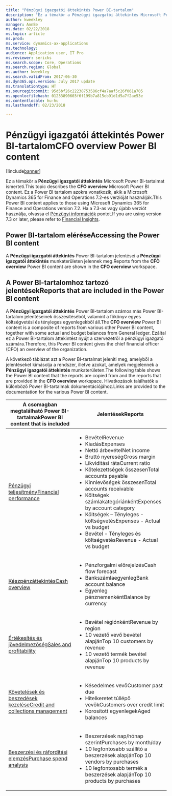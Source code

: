 ```yaml
---
title: "Pénzügyi igazgatói áttekintés Power BI-tartalom"
description: "Ez a témakör a Pénzügyi igazgatói áttekintés Microsoft Power BI-tartalmat ismerteti."
author: kweekley
manager: AnnBe
ms.date: 02/22/2018
ms.topic: article
ms.prod: 
ms.service: dynamics-ax-applications
ms.technology: 
audience: Application user, IT Pro
ms.reviewer: sericks
ms.search.scope: Core, Operations
ms.search.region: Global
ms.author: kweekley
ms.search.validFrom: 2017-06-30
ms.dyn365.ops.version: July 2017 update
ms.translationtype: HT
ms.sourcegitcommit: 95d5bf26c22238753586cf4a7aaf5c26f061a705
ms.openlocfilehash: 01233890603f6f199b7a815eb91d1d5a7f2ae53e
ms.contentlocale: hu-hu
ms.lasthandoff: 02/23/2018

---
```


# <a name="cfo-overview-power-bi-content"></a><span data-ttu-id="4cc6f-103">Pénzügyi igazgatói áttekintés Power BI-tartalom</span><span class="sxs-lookup"><span data-stu-id="4cc6f-103">CFO overview Power BI content</span></span>

[!include[banner](../includes/banner.md)]


<span data-ttu-id="4cc6f-104">Ez a témakör a **Pénzügyi igazgatói áttekintés** Microsoft Power BI-tartalmat ismerteti.</span><span class="sxs-lookup"><span data-stu-id="4cc6f-104">This topic describes the **CFO overview** Microsoft Power BI content.</span></span> <span data-ttu-id="4cc6f-105">Ez a Power BI tartalom azokra vonatkozik, akik a Microsoft Dynamics 365 for Finance and Operations 7.2-es verzióját használják.</span><span class="sxs-lookup"><span data-stu-id="4cc6f-105">This Power BI content applies to those using Microsoft Dynamics 365 for Finance and Operations version 7.2.</span></span> <span data-ttu-id="4cc6f-106">Ha a 7.3-as vagy újabb verziót használja, olvassa el [Pénzügyi információk](financial-insights.md) pontot.</span><span class="sxs-lookup"><span data-stu-id="4cc6f-106">If you are using version 7.3 or later, please refer to [Financial Insights](financial-insights.md).</span></span>


## <a name="accessing-the-power-bi-content"></a><span data-ttu-id="4cc6f-107">Power BI-tartalom elérése</span><span class="sxs-lookup"><span data-stu-id="4cc6f-107">Accessing the Power BI content</span></span>

<span data-ttu-id="4cc6f-108">A **Pénzügyi igazgatói áttekintés** Power BI-tartalom jelentései a **Pénzügyi igazgatói áttekintés** munkaterületen jelennek meg.</span><span class="sxs-lookup"><span data-stu-id="4cc6f-108">Reports from the **CFO overview** Power BI content are shown in the **CFO overview** workspace.</span></span>

## <a name="reports-that-are-included-in-the-power-bi-content"></a><span data-ttu-id="4cc6f-109">A Power BI-tartalomhoz tartozó jelentések</span><span class="sxs-lookup"><span data-stu-id="4cc6f-109">Reports that are included in the Power BI content</span></span>
<span data-ttu-id="4cc6f-110">A **Pénzügyi igazgatói áttekintés** Power BI-tartalom számos más Power BI-tartalom jelentéseinek összesítéséből, valamint a főkönyv egyes költségvetési és tényleges egyenlegekből áll.</span><span class="sxs-lookup"><span data-stu-id="4cc6f-110">The **CFO overview** Power BI content is a composite of reports from various other Power BI content, together with some actual and budget balances from General ledger.</span></span> <span data-ttu-id="4cc6f-111">Ezáltal ez a Power BI-tartalom áttekintést nyújt a szervezetről a pénzügyi igazgató számára.</span><span class="sxs-lookup"><span data-stu-id="4cc6f-111">Therefore, this Power BI content gives the chief financial officer (CFO) an overview of the organization.</span></span>

<span data-ttu-id="4cc6f-112">A következő táblázat azt a Power BI-tartalmat jeleníti meg, amelyből a jelentéseket kimásolja a rendszer, illetve azokat, amelyek megjelennek a **Pénzügyi igazgatói áttekintés** munkaterületen.</span><span class="sxs-lookup"><span data-stu-id="4cc6f-112">The following table shows the Power BI content that the reports are copied from and the reports that are provided in the **CFO overview** workspace.</span></span> <span data-ttu-id="4cc6f-113">Hivatkozások találhatók a különböző Power BI-tartalmak dokumentációjához.</span><span class="sxs-lookup"><span data-stu-id="4cc6f-113">Links are provided to the documentation for the various Power BI content.</span></span>

| <span data-ttu-id="4cc6f-114">A csomagban megtalálható Power BI-tartalmak</span><span class="sxs-lookup"><span data-stu-id="4cc6f-114">Power BI content that is included</span></span>     | <span data-ttu-id="4cc6f-115">Jelentések</span><span class="sxs-lookup"><span data-stu-id="4cc6f-115">Reports</span></span> |
|---------------------------------------|---------|
| [<span data-ttu-id="4cc6f-116">Pénzügyi teljesítmény</span><span class="sxs-lookup"><span data-stu-id="4cc6f-116">Financial performance</span></span>](financial-performance-power-bi-content-pack.md) | <ul><li><span data-ttu-id="4cc6f-117">Bevétel</span><span class="sxs-lookup"><span data-stu-id="4cc6f-117">Revenue</span></span></li><li><span data-ttu-id="4cc6f-118">Kiadás</span><span class="sxs-lookup"><span data-stu-id="4cc6f-118">Expenses</span></span></li><li><span data-ttu-id="4cc6f-119">Nettó árbevétel</span><span class="sxs-lookup"><span data-stu-id="4cc6f-119">Net income</span></span></li><li><span data-ttu-id="4cc6f-120">Bruttó nyereség</span><span class="sxs-lookup"><span data-stu-id="4cc6f-120">Gross margin</span></span></li><li><span data-ttu-id="4cc6f-121">Likviditási ráta</span><span class="sxs-lookup"><span data-stu-id="4cc6f-121">Current ratio</span></span></li><li><span data-ttu-id="4cc6f-122">Kötelezettségek összesen</span><span class="sxs-lookup"><span data-stu-id="4cc6f-122">Total accounts payable</span></span></li><li><span data-ttu-id="4cc6f-123">Kinnlevőségek összesen</span><span class="sxs-lookup"><span data-stu-id="4cc6f-123">Total accounts receivable</span></span></li><li><span data-ttu-id="4cc6f-124">Költségek számlakategóriánként</span><span class="sxs-lookup"><span data-stu-id="4cc6f-124">Expenses by account category</span></span></li><li><span data-ttu-id="4cc6f-125">Költségek – Tényleges - költségvetés</span><span class="sxs-lookup"><span data-stu-id="4cc6f-125">Expenses - Actual vs budget</span></span></li><li><span data-ttu-id="4cc6f-126">Bevétel - Tényleges és költségvetés</span><span class="sxs-lookup"><span data-stu-id="4cc6f-126">Revenue - Actual vs budget</span></span></li></ul> |
| [<span data-ttu-id="4cc6f-127">Készpénzáttekintés</span><span class="sxs-lookup"><span data-stu-id="4cc6f-127">Cash overview</span></span>](../../financials/cash-bank-management/Cash-Overview-Power-BI-content.md) | <ul><li><span data-ttu-id="4cc6f-128">Pénzforgalmi előrejelzés</span><span class="sxs-lookup"><span data-stu-id="4cc6f-128">Cash flow forecast</span></span></li><li><span data-ttu-id="4cc6f-129">Bankszámlaegyenleg</span><span class="sxs-lookup"><span data-stu-id="4cc6f-129">Bank account balance</span></span></li><li><span data-ttu-id="4cc6f-130">Egyenleg pénznemenként</span><span class="sxs-lookup"><span data-stu-id="4cc6f-130">Balance by currency</span></span></li></ul> |
| [<span data-ttu-id="4cc6f-131">Értékesítés és jövedelmezőség</span><span class="sxs-lookup"><span data-stu-id="4cc6f-131">Sales and profitability</span></span>](sales-profitability-performance-content-pack.md) | <ul><li><span data-ttu-id="4cc6f-132">Bevétel régiónként</span><span class="sxs-lookup"><span data-stu-id="4cc6f-132">Revenue by region</span></span></li><li><span data-ttu-id="4cc6f-133">10 vezető vevő bevétel alapján</span><span class="sxs-lookup"><span data-stu-id="4cc6f-133">Top 10 customers by revenue</span></span></li><li><span data-ttu-id="4cc6f-134">10 vezető termék bevétel alapján</span><span class="sxs-lookup"><span data-stu-id="4cc6f-134">Top 10 products by revenue</span></span></li></ul> |
| [<span data-ttu-id="4cc6f-135">Követelések és beszedések kezelése</span><span class="sxs-lookup"><span data-stu-id="4cc6f-135">Credit and collections management</span></span>](../../financials/accounts-receivable/credit-collections-power-bi.md) | <ul><li><span data-ttu-id="4cc6f-136">Késedelmes vevő</span><span class="sxs-lookup"><span data-stu-id="4cc6f-136">Customer past due</span></span></li><li><span data-ttu-id="4cc6f-137">Hitelkeretet túllépő vevők</span><span class="sxs-lookup"><span data-stu-id="4cc6f-137">Customers over credit limit</span></span></li><li><span data-ttu-id="4cc6f-138">Korosított egyenlegek</span><span class="sxs-lookup"><span data-stu-id="4cc6f-138">Aged balances</span></span></li></ul> |
| [<span data-ttu-id="4cc6f-139">Beszerzési és ráfordítási elemzés</span><span class="sxs-lookup"><span data-stu-id="4cc6f-139">Purchase spend analysis</span></span>](../../financials/accounts-receivable/credit-collections-power-bi.md) | <ul><li><span data-ttu-id="4cc6f-140">Beszerzések nap/hónap szerint</span><span class="sxs-lookup"><span data-stu-id="4cc6f-140">Purchases by month/day</span></span></li><li><span data-ttu-id="4cc6f-141">10 legfontosabb szállító a beszerzések alapján</span><span class="sxs-lookup"><span data-stu-id="4cc6f-141">Top 10 vendors by purchases</span></span></li><li><span data-ttu-id="4cc6f-142">10 legfontosabb termék a beszerzések alapján</span><span class="sxs-lookup"><span data-stu-id="4cc6f-142">Top 10 products by purchases</span></span></li></ul> |



